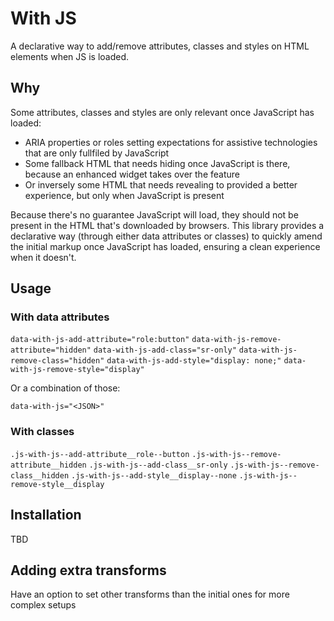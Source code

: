 With JS
=======

A declarative way to add/remove attributes, classes and styles on HTML elements when JS is loaded.

Why
---

Some attributes, classes and styles are only relevant once JavaScript has loaded:
 - ARIA properties or roles setting expectations for assistive technologies that are only fullfiled by JavaScript
 - Some fallback HTML that needs hiding once JavaScript is there, because an enhanced widget takes over the feature
 - Or inversely some HTML that needs revealing to provided a better experience, but only when JavaScript is present

Because there's no guarantee JavaScript will load, they should not be present in the HTML that's downloaded by browsers. This library provides a declarative way (through either data attributes or classes) to quickly amend the initial markup once JavaScript has loaded, ensuring a clean experience when it doesn't.

Usage
---

### With data attributes

`data-with-js-add-attribute="role:button"`
`data-with-js-remove-attribute="hidden"`
`data-with-js-add-class="sr-only"`
`data-with-js-remove-class="hidden"`
`data-with-js-add-style="display: none;"`
`data-with-js-remove-style="display"`

Or a combination of those:

`data-with-js="<JSON>"`

### With classes

`.js-with-js--add-attribute__role--button`
`.js-with-js--remove-attribute__hidden`
`.js-with-js--add-class__sr-only`
`.js-with-js--remove-class__hidden`
`.js-with-js--add-style__display--none`
`.js-with-js--remove-style__display`

Installation
---

TBD

Adding extra transforms
---

Have an option to set other transforms than the initial ones for more complex setups
